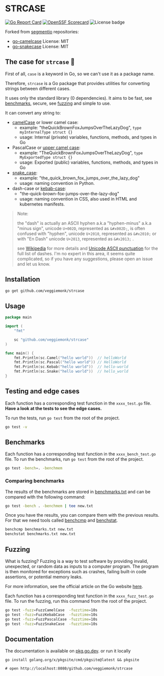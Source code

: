 # STRCASE

[![Go Report Card](https://goreportcard.com/badge/github.com/veggiemonk/strcase)](https://goreportcard.com/report/github.com/veggiemonk/strcase)
[![OpenSSF Scorecard](https://api.securityscorecards.dev/projects/github.com/veggiemonk/strcase/badge)](https://api.securityscorecards.dev/projects/github.com/veggiemonk/strcase)
![License badge](https://img.shields.io/github/license/veggiemonk/strcase?style=flat)

Forked from [segmentio](https://github.com/segmentio) repositories:

- [go-camelcase](https://github.com/segmentio/go-camelcase) License: MIT
- [go-snakecase](https://github.com/segmentio/go-snakecase) License: MIT

## The case for `strcase` 🥁

First of all, `case` is a keyword in Go, so we can't use it as a package name.

Therefore, `strcase` is a Go package that provides utilities for converting strings between different cases.

It uses only the standard library (0 dependencies). It aims to be fast, see [benchmarks](#benchmarks),
secure, see [fuzzing](#fuzzing) and simple to use.

It can convert any string to:

- [camelCase](https://en.wikipedia.org/wiki/Letter_case#Camel_case) or lower camel case:
  - example: "theQuickBrownFoxJumpsOverTheLazyDog", `type myInternalType struct {}`
  - usage: Internal (private) variables, functions, methods, and types in Go
- PascalCase or [upper camel case](https://en.wikipedia.org/wiki/Letter_case#Camel_case):
  - example: "TheQuickBrownFoxJumpsOverTheLazyDog", `type MyExportedType struct {}`
  - usage: Exported (public) variables, functions, methods, and types in Go
- [snake_case](https://en.wikipedia.org/wiki/Letter_case#Snake_case):
  - example: "the_quick_brown_fox_jumps_over_the_lazy_dog"
  - usage: naming convention in Python.
- dash-case or [kebab-case](https://en.wikipedia.org/wiki/Letter_case#Kebab_case):
  - "the-quick-brown-fox-jumps-over-the-lazy-dog"
  - usage: naming convention in CSS, also used in HTML and kubernetes manifests.

> Note:
>
> the "dash" is actually an ASCII hyphen a.k.a "hyphen-minus" a.k.a "minus sign", unicode `U+002D`,
> represented as `&#x002D;`, is often confused
> with "hyphen", unicode `U+2010`, represented as `&#x2010;`
> or with "En Dash" unicode `U+2013`,  represented as `&#x2013;` .
>
> see [Wikipedia](https://en.wikipedia.org/wiki/Dash#Unicode) for more details
> and [Unicode ASCII punctuation](https://www.unicode.org/charts/PDF/U0000.pdf) for the full list of dashes.
> I'm no expert in this area, it seems quite complicated, so if you have any suggestions, please open an issue and let us know.

## Installation

```bash
go get github.com/veggiemonk/strcase
```

## Usage

```go
package main

import (
    "fmt"

    sc "github.com/veggiemonk/strcase"
)

func main() {
    fmt.Println(sc.Camel("hello world"))  // helloWorld
    fmt.Println(sc.Pascal("hello world")) // HelloWorld
    fmt.Println(sc.Kebab("hello world"))  // hello-world
    fmt.Println(sc.Snake("hello world"))  // hello_world
}
```

## Testing and edge cases

Each function has a corresponding test function in the `xxxx_test.go` file.
**Have a look at the tests to see the edge cases.**

To run the tests, run `go test` from the root of the project.

```bash
go test -v
```

## Benchmarks

Each function has a corresponding test function in the `xxxx_bench_test.go` file.
To run the benchmarks, run `go test` from the root of the project.

```bash
go test -bench=. -benchmem
```

### Comparing benchmarks

The results of the benchmarks are stored in [benchmarks.txt](benchmarks.txt)
and can be compared with the following command:

```bash
go test -bench . -benchmem | tee new.txt
```

Once you have the results, you can compare them with the previous results.
For that we need tools called [benchcmp](https://godoc.org/golang.org/x/tools/cmd/benchcmp)
and [benchstat](https://godoc.org/golang.org/x/perf/cmd/benchstat).

```bash
benchcmp benchmarks.txt new.txt
benchstat benchmarks.txt new.txt
```

## Fuzzing

What is fuzzing?
Fuzzing is a way to test software by providing invalid, unexpected, or random data as inputs to a computer program.
The program is then monitored for exceptions such as crashes,
failing built-in code assertions, or potential memory leaks.

For more information, see the official article on the Go website [here](https://go.dev/security/fuzz/).

Each function has a corresponding test function in the `xxxx_fuzz_test.go` file.
To run the fuzzing, run this command from the root of the project.

```bash
go test -fuzz=FuzzCamelCase  -fuzztime=10s
go test -fuzz=FuzzKebabCase  -fuzztime=10s
go test -fuzz=FuzzPascalCase -fuzztime=10s
go test -fuzz=FuzzSnakeCase  -fuzztime=10s
```

## Documentation

The documentation is available on [pkg.go.dev](https://pkg.go.dev/github.com/veggiemonk/strcase).
or run it locally

```shell
go install golang.org/x/pkgsite/cmd/pkgsite@latest && pkgsite

# open http://localhost:8080/github.com/veggiemonk/strcase
```
